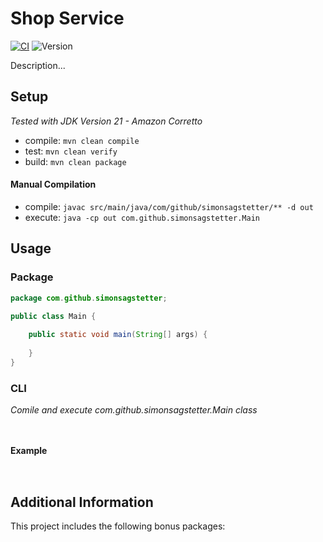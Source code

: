# Shop Service
[![CI](https://github.com/simonsagstetter/shopservice/actions/workflows/ci.yml/badge.svg?branch=main)](https://github.com/simonsagstetter/shopservice/actions/workflows/ci.yml)
![Version](https://img.shields.io/badge/version-1.0.0-blue)

Description...

## Setup
*Tested with JDK Version 21 - Amazon Corretto*

- compile: `mvn clean compile`
- test: `mvn clean verify`
- build: `mvn clean package `

#### Manual Compilation

- compile: `javac src/main/java/com/github/simonsagstetter/** -d out`
- execute: `java -cp out com.github.simonsagstetter.Main`

## Usage

### Package
```java
package com.github.simonsagstetter;

public class Main {
    
    public static void main(String[] args) {
 
    }
}
```
### CLI
*Comile and execute com.github.simonsagstetter.Main class*
```shell
   
```

#### Example

```shell
   
```

## Additional Information

This project includes the following bonus packages:
